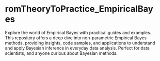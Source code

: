 # romTheoryToPractice_EmpiricalBayes
Explore the world of Empirical Bayes with practical guides and examples. This repository offers a deep dive into non-parametric Empirical Bayes methods, providing insights, code samples, and applications to understand and apply Bayesian inference in everyday data analysis. Perfect for  data scientists, and anyone curious about Bayesian methods.
